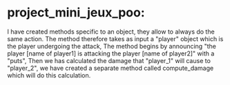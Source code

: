 # project_mini_jeux_poo:

I have created methods specific to an object, they allow to always do the same action.
The method therefore takes as input a "player" object which is the player undergoing the attack,
The method begins by announcing "the player [name of player1] is attacking the player [name of player2]" with a "puts", 
Then we has calculated the damage that "player_1" will cause to "player_2",
we have created a separate method called compute_damage which will do this calculation.
